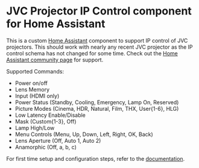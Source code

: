 # JVC Projector IP Control component for Home Assistant

This is a custom [Home Assistant](https://home-assistant.io/) component to support IP control of JVC projectors. This should work with nearly any recent JVC projector as the IP control schema has not changed for some time. Check out the [Home Assistant community page](https://community.home-assistant.io/t/jvc-projector-component/123417) for support.

Supported Commands:

- Power on/off
- Lens Memory
- Input (HDMI only)
- Power Status (Standby, Cooling, Emergency, Lamp On, Reserved)
- Picture Modes (Cinema, HDR, Natural, Film, THX, User{1-6}, HLG)
- Low Latency Enable/Disable
- Mask (Custom{1-3}, Off)
- Lamp High/Low
- Menu Controls (Menu, Up, Down, Left, Right, OK, Back)
- Lens Aperture (Off, Auto 1, Auto 2)
- Anamorphic (Off, a, b, c)

For first time setup and configuration steps, refer to the [documentation](https://github.com/bezmi/hass_custom_components/blob/master/custom_components/jvcprojector/README.md).
